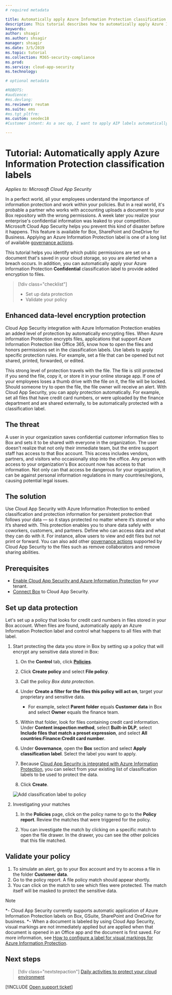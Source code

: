 ```yaml
---
# required metadata

title: Automatically apply Azure Information Protection classification labels
description: This tutorial describes how to automatically apply Azure Information Protection classification labels in Microsoft Cloud App Security.
keywords:
author: shsagir
ms.author: shsagir
manager: shsagir
ms.date: 3/5/2019
ms.topic: tutorial
ms.collection: M365-security-compliance
ms.prod:
ms.service: cloud-app-security
ms.technology:

# optional metadata

#ROBOTS:
#audience:
#ms.devlang:
ms.reviewer: reutam
ms.suite: ems
#ms.tgt_pltfrm:
ms.custom: seodec18
#Customer intent: As a sec op, I want to apply AIP labels automatically so that I can monitor classified files.

---
```

# Tutorial: Automatically apply Azure Information Protection classification labels

*Applies to: Microsoft Cloud App Security*

In a perfect world, all your employees understand the importance of information protection and work within your policies. But in a real world, it's probable a partner who works with accounting uploads a document to your Box repository with the wrong permissions. A week later you realize your enterprise's confidential information was leaked to your competition. Microsoft Cloud App Security helps you prevent this kind of disaster before it happens. This feature is available for Box, SharePoint and OneDrive for Business. Applying an Azure Information Protection label is one of a long list of available [governance actions](governance-actions.md).

This tutorial helps you identify which public permissions are set on a document that's saved in your cloud storage, so you are alerted when a breach occurs. In addition, you can automatically apply your Azure Information Protection **Confidential** classification label to provide added encryption to files.

> [!div class="checklist"]
>
> * Set up data protection
> * Validate your policy

## Enhanced data-level encryption protection

Cloud App Security integration with Azure Information Protection enables an added level of protection by automatically encrypting files. When Azure Information Protection encrypts files, applications that support Azure Information Protection like Office 365, know how to open the files and honors permissions set in the classification labels. Use labels to apply specific protection rules. For example, set a file that can be opened but not shared, printed, forwarded, or edited.

This strong level of protection travels with the file. The file is still protected if you send the file, copy it, or store it in your online storage app. If one of your employees loses a thumb drive with the file on it, the file will be locked. Should someone try to open the file, the file owner will receive an alert. With Cloud App Security, you can apply protection automatically. For example, set all files that have credit card numbers, or were uploaded by the finance department and are shared externally, to be automatically protected with a classification label.

## The threat

A user in your organization saves confidential customer information files to Box and sets it to be shared with everyone in the organization. The user doesn't realize that not only their immediate team, but the entire support staff has access to that Box account. This access includes vendors, partners, and visitors who occasionally stop into the office. Any person with access to your organization's Box account now has access to that information. Not only can that access be dangerous for your organization, it can be against personal information regulations in many countries/regions, causing potential legal issues.

## The solution

Use Cloud App Security with Azure Information Protection to embed classification and protection information for persistent protection that follows your data — so it stays protected no matter where it’s stored or who it’s shared with. This protection enables you to share data safely with coworkers, customers, and partners. Define who can access data and what they can do with it. For instance, allow users to view and edit files but not print or forward. You can also add other [governance actions](governance-actions.md) supported by Cloud App Security to the files such as remove collaborators and remove sharing abilities.

## Prerequisites

* [Enable Cloud App Security and Azure Information Protection](azip-integration.md) for your tenant.
* [Connect Box](connect-box-to-microsoft-cloud-app-security.md) to Cloud App Security.

## Set up data protection

Let's set up a policy that looks for credit card numbers in files stored in your Box account. When files are found, automatically apply an Azure Information Protection label and control what happens to all files with that label.

1. Start protecting the data you store in Box by setting up a policy that will encrypt any sensitive data stored in Box:

    1. On the **Control** tab, click [**Policies**](control-cloud-apps-with-policies.md).

    2. Click **Create policy** and select **File policy**.

    3. Call the policy *Box data protection*.

    4. Under **Create a filter for the files this policy will act on**, target your proprietary and sensitive data.
        * For example, select **Parent folder** equals **Customer data** in Box and select **Owner** equals the finance team.

    5. Within that folder, look for files containing credit card information. Under **Content inspection method**, select **Built-in DLP**, select **Include files that match a preset expression**, and select **All countries:Finance:Credit card number**.

    6. Under **Governance**, open the **Box** section and select **Apply classification label**. Select the label you want to apply.

    7. Because [Cloud App Security is integrated with Azure Information Protection](azip-integration.md), you can select from your existing list of classification labels to be used to protect the data.

    8. Click **Create**.

   ![Add classification label to policy](media/aip-auto-policy.png)

2. Investigating your matches

    1. In the **Policies** page, click on the policy name to go to the **Policy report**. Review the matches that were triggered for the policy.

    2. You can investigate the match by clicking on a specific match to open the file drawer. In the drawer, you can see the other policies that this file matched.

## Validate your policy

1. To simulate an alert, go to your Box account and try to access a file in the folder **Customer data**.
2. Go to the policy report. A file policy match should appear shortly.
3. You can click on the match to see which files were protected. The match itself will be masked to protect the sensitive data.

>[!NOTE]
>
> *- Cloud App Security currently supports automatic application of Azure Information Protection labels on Box, GSuite, SharePoint and OneDrive for business.
> *- When a document is labeled by using Cloud App Security, visual markings are not immediately applied but are applied when that document is opened in an Office app and the document is first saved. For more information, see [How to configure a label for visual markings for Azure Information Protection](https://docs.microsoft.com/information-protection/deploy-use/configure-policy-markings#when-visual-markings-are-applied).

## Next steps

> [!div class="nextstepaction"]
> [Daily activities to protect your cloud environment](daily-activities-to-protect-your-cloud-environment.md)

[!INCLUDE [Open support ticket](includes/support.md)]
